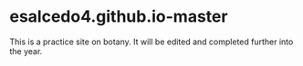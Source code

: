# esalcedo4.github.io-master
This is a practice site on botany. It will be edited and completed further into the year.
